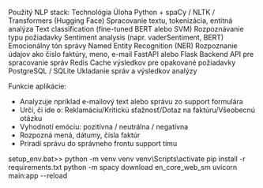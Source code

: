 Použitý NLP stack:
Technológia	Úloha
Python + spaCy / NLTK / Transformers (Hugging Face)	Spracovanie textu, tokenizácia, entitná analýza
Text classification (fine-tuned BERT alebo SVM)	Rozpoznávanie typu požiadavky
Sentiment analysis (napr. vaderSentiment, BERT)	Emocionálny tón správy
Named Entity Recognition (NER)	Rozpoznanie údajov ako číslo faktúry, meno, e-mail
FastAPI alebo Flask	Backend API pre spracovanie správ
Redis	Cache výsledkov pre opakované požiadavky
PostgreSQL / SQLite	Ukladanie správ a výsledkov analýzy

Funkcie aplikácie:
- Analyzuje npríklad e-mailový text alebo správu zo support formulára
- Určí, či ide o: Reklamáciu/Kritickú sťažnosť/Dotaz na faktúru/Všeobecnú otázku
- Vyhodnotí emóciu: pozitívna / neutrálna / negatívna
- Rozpozná mená, dátumy, čísla faktúr
- Priradí správu do správneho frontu support tímu

setup_env.bat>>
python -m venv venv
venv\Scripts\activate
pip install -r requirements.txt
python -m spacy download en_core_web_sm
uvicorn main:app --reload
